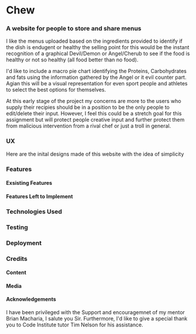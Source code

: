 # Chew

### A website for people to store and share menus

I like the menus uploaded based on the ingredients provided to identify if the dish is endugent or healthy
the selling point for this would be the instant recognition of a graphical Devil/Demon or Angel/Cherub to
see if the food is healthy or not so healthy (all food better than no food).

I'd like to include a macro pie chart identifying the Proteins, Carbohydrates and fats using the information
gathered by the Angel or it evil counter part. Agian this will be a visual representation for even sport people
and athletes to select the best options for themselves.

At this early stage of the project my concerns are more to the users who supply their recipies should be in a position
to be the only people to edit/delete their input. However, I feel this could be a stretch goal for this assignment
but will protect people creative input and further protect them from malicious intervention from a rival chef or
just a troll in general.

### UX

Here are the inital designs made of this website with the idea of simplicity 

### Features

#### Exsisting Features


#### Features Left to Implement

### Technologies Used

### Testing

### Deployment


### Credits

#### Content

#### Media

#### Acknowledgements

I have been privileged with the Support and encouragemnet of my mentor Brian Macharia, I salute you Sir. Furthermore,
I'd like to give a special thank you to Code Institute tutor Tim Nelson for his assistance.
